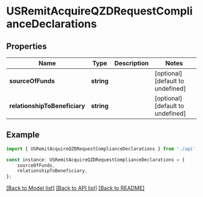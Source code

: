 # USRemitAcquireQZDRequestComplianceDeclarations


## Properties

Name | Type | Description | Notes
------------ | ------------- | ------------- | -------------
**sourceOfFunds** | **string** |  | [optional] [default to undefined]
**relationshipToBeneficiary** | **string** |  | [optional] [default to undefined]

## Example

```typescript
import { USRemitAcquireQZDRequestComplianceDeclarations } from './api';

const instance: USRemitAcquireQZDRequestComplianceDeclarations = {
    sourceOfFunds,
    relationshipToBeneficiary,
};
```

[[Back to Model list]](../README.md#documentation-for-models) [[Back to API list]](../README.md#documentation-for-api-endpoints) [[Back to README]](../README.md)
